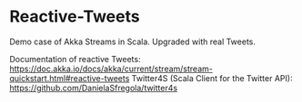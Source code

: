 # Reactive-Tweets

Demo case of Akka Streams in Scala. 
Upgraded with real Tweets.

Documentation of reactive Tweets: https://doc.akka.io/docs/akka/current/stream/stream-quickstart.html#reactive-tweets
Twitter4S (Scala Client for the Twitter API): https://github.com/DanielaSfregola/twitter4s